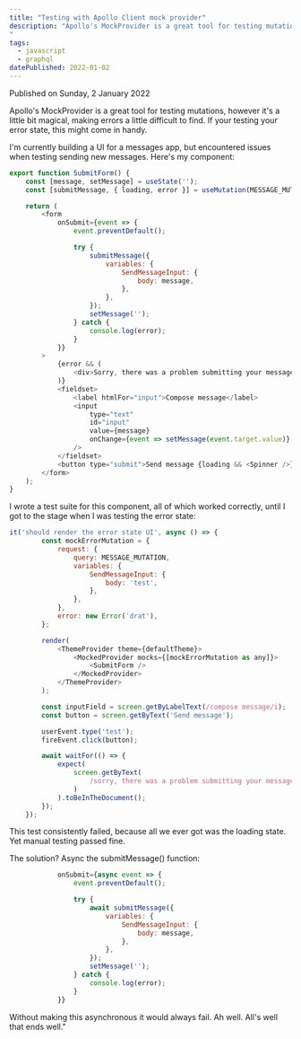 ```yaml
---
title: "Testing with Apollo Client mock provider"
description: "Apollo's MockProvider is a great tool for testing mutations, however it's a little bit magical, making errors a little difficult to find. If your testing your error state, this might come in handy.
"
tags: 
  - javascript
  - graphql
datePublished: 2022-01-02
---
```


Published on Sunday, 2 January 2022

Apollo's MockProvider is a great tool for testing mutations, however it's a little bit magical, making errors a little difficult to find. If your testing your error state, this might come in handy.

I'm currently building a UI for a messages app, but encountered issues when testing sending new messages. Here's my component:

```javascript
export function SubmitForm() {
    const [message, setMessage] = useState('');
    const [submitMessage, { loading, error }] = useMutation(MESSAGE_MUTATION);

    return (
        <form
            onSubmit={event => {
                event.preventDefault();

                try {
                    submitMessage({
                        variables: {
                            SendMessageInput: {
                                body: message,
                            },
                        },
                    });
                    setMessage('');
                } catch {
                    console.log(error);
                }
            }}
        >
            {error && (
                <div>Sorry, there was a problem submitting your message</div>
            )}
            <fieldset>
                <label htmlFor="input">Compose message</label>
                <input
                    type="text"
                    id="input"
                    value={message}
                    onChange={event => setMessage(event.target.value)}
                />
            </fieldset>
            <button type="submit">Send message {loading && <Spinner />}</button>
        </form>
    );
}
```

I wrote a test suite for this component, all of which worked correctly, until I got to the stage when I was testing the error state:

```javascript
it('should render the error state UI', async () => {
        const mockErrorMutation = {
            request: {
                query: MESSAGE_MUTATION,
                variables: {
                    SendMessageInput: {
                        body: 'test',
                    },
                },
            },
            error: new Error('drat'),
        };

        render(
            <ThemeProvider theme={defaultTheme}>
                <MockedProvider mocks={[mockErrorMutation as any]}>
                    <SubmitForm />
                </MockedProvider>
            </ThemeProvider>
        );

        const inputField = screen.getByLabelText(/compose message/i);
        const button = screen.getByText('Send message');

        userEvent.type('test');
        fireEvent.click(button);

        await waitFor(() => {
            expect(
                screen.getByText(
                    /sorry, there was a problem submitting your message/i
                )
            ).toBeInTheDocument();
        });
    });
```

This test consistently failed, because all we ever got was the loading state. Yet manual testing passed fine.

The solution? Async the submitMessage() function:

```javascript
            onSubmit={async event => {
                event.preventDefault();

                try {
                    await submitMessage({
                        variables: {
                            SendMessageInput: {
                                body: message,
                            },
                        },
                    });
                    setMessage('');
                } catch {
                    console.log(error);
                }
            }}
```

Without making this asynchronous it would always fail. Ah well. All's well that ends well."